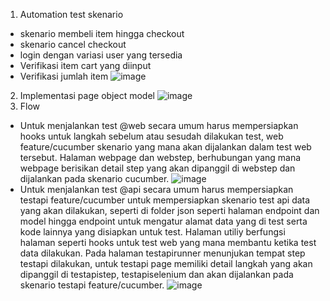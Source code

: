 1. Automation test skenario
- skenario membeli item hingga checkout
- skenario cancel checkout
- login dengan variasi user yang tersedia
- Verifikasi item cart yang diinput
- Verifikasi jumlah item
![image](https://github.com/Tedy0703/pekerjaanfinal/assets/109749529/0e76b7b3-3ff2-4eff-b5cc-98b3b7c1cb1e)
2. Implementasi page object model
![image](https://github.com/Tedy0703/pekerjaanfinal/assets/109749529/6dc53fa1-b67f-468b-8c26-657954845da5)
3. Flow
- Untuk menjalankan test @web secara umum harus mempersiapkan hooks untuk langkah sebelum atau sesudah dilakukan test, web feature/cucumber skenario yang mana akan dijalankan dalam test web tersebut.
Halaman webpage dan webstep, berhubungan yang mana webpage berisikan detail step yang akan dipanggil di webstep dan dijalankan pada skenario cucumber.
![image](https://github.com/Tedy0703/pekerjaanfinal/assets/109749529/ed521e93-b665-4378-afcb-871cdcc333a8)
- Untuk menjalankan test @api secara umum harus mempersiapkan testapi feature/cucumber untuk mempersiapkan skenario test api data yang akan dilakukan, seperti di folder json seperti halaman
endpoint dan model hingga endpoint untuk mengatur alamat data yang di test serta kode lainnya yang disiapkan untuk test. Halaman utiliy berfungsi halaman seperti hooks untuk test web yang mana membantu
ketika test data dilakukan. Pada halaman testapirunner menunjukan tempat step testapi dilakukan, untuk testapi page memiliki detail langkah yang akan dipanggil di testapistep, testapiselenium dan akan
dijalankan pada skenario testapi feature/cucumber.
![image](https://github.com/Tedy0703/pekerjaanfinal/assets/109749529/9433a533-414a-480f-bbe6-5a65f915db82)

